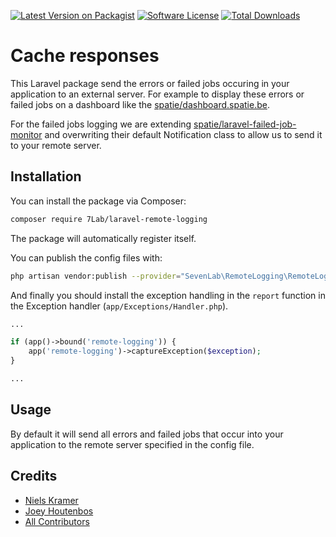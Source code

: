 [![Latest Version on Packagist](https://img.shields.io/packagist/v/7Lab/laravel-remote-logging.svg?style=flat-square)](https://packagist.org/packages/7Lab/laravel-remote-logging)
[![Software License](https://img.shields.io/badge/license-MIT-brightgreen.svg?style=flat-square)](LICENSE.md)
[![Total Downloads](https://img.shields.io/packagist/dt/7Lab/laravel-remote-logging.svg?style=flat-square)](https://packagist.org/packages/7Lab/laravel-remote-logging)

# Cache responses
This Laravel package send the errors or failed jobs occuring in your application to an external server. 
For example to display these errors or failed jobs on a dashboard like the [spatie/dashboard.spatie.be](https://github.com/spatie/dashboard.spatie.be).

For the failed jobs logging we are extending [spatie/laravel-failed-job-monitor](https://github.com/spatie/laravel-failed-job-monitor)  and overwriting their default Notification class to allow us to send it to your remote server.

## Installation
You can install the package via Composer:
```bash
composer require 7Lab/laravel-remote-logging
```

The package will automatically register itself.

You can publish the config files with:
```bash
php artisan vendor:publish --provider="SevenLab\RemoteLogging\RemoteLoggingServiceProvider"
```

And finally you should install the exception handling in the `report` function in the Exception handler (`app/Exceptions/Handler.php`). 
```php
...

if (app()->bound('remote-logging')) {
    app('remote-logging')->captureException($exception);
}

...
```

## Usage
By default it will send all errors and failed jobs that occur into your application to the remote server specified in the config file.


## Credits
- [Niels Kramer](https://github.com/nielskramerr)
- [Joey Houtenbos](https://github.com/JoeyHoutenbos)
- [All Contributors](https://github.com/7lab/laravel-remote-logging/contributors)